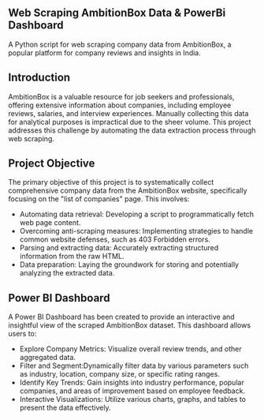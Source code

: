 ## Web Scraping AmbitionBox Data & PowerBi Dashboard 
A Python script for web scraping company data from AmbitionBox, a popular platform for company reviews and insights in India.

## Introduction
AmbitionBox is a valuable resource for job seekers and professionals, offering extensive information about companies, including employee reviews, salaries, and interview experiences. Manually collecting this data for analytical purposes is impractical due to the sheer volume. This project addresses this challenge by automating the data extraction process through web scraping.

## Project Objective
The primary objective of this project is to systematically collect comprehensive company data from the AmbitionBox website, specifically focusing on the "list of companies" page. This involves:

* Automating data retrieval: Developing a script to programmatically fetch web page content.
* Overcoming anti-scraping measures: Implementing strategies to handle common website defenses, such as 403 Forbidden errors.
* Parsing and extracting data: Accurately extracting structured information from the raw HTML.
* Data preparation: Laying the groundwork for storing and potentially analyzing the extracted data.

## Power BI Dashboard

A Power BI Dashboard has been created to provide an interactive and insightful view of the scraped AmbitionBox dataset. This dashboard allows users to:
* Explore Company Metrics: Visualize overall review trends, and other aggregated data.
* Filter and Segment:Dynamically filter data by various parameters such as industry, location, company size, or specific rating ranges.
* Identify Key Trends: Gain insights into industry performance, popular companies, and areas of improvement based on employee feedback.
* Interactive Visualizations: Utilize various charts, graphs, and tables to present the data effectively.
